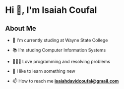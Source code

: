 # Hi 👋, I'm Isaiah Coufal
## About Me

- 🏦 I'm currently studing at Wayne State College

- 📚 I’m studing Computer Information Systems

- 👨🏻‍💻 Love programming and resolving problems

- 🧠 I like to learn something new

- 📫 How to reach me **isaiahdavidcoufal@gmail.com**

<!-- - 💬 Connect? Lets get social @ **https://www.linkedin.com/in/dljohnson1234/** -->

